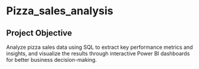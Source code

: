 # Pizza_sales_analysis
## Project Objective
Analyze pizza sales data using SQL to extract key performance metrics and insights, and visualize the results through interactive Power BI dashboards for better business decision-making.
